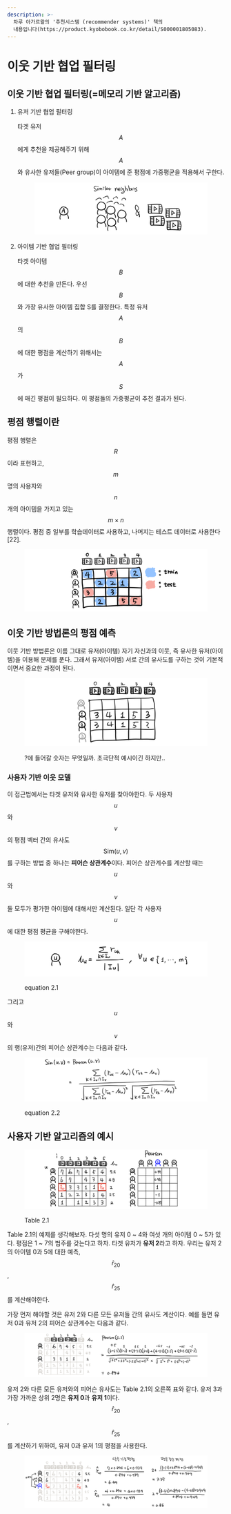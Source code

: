 ```yaml
---
description: >-
  차루 아가르왈의 '추천시스템 (recommender systems)' 책의
  내용입니다(https://product.kyobobook.co.kr/detail/S000001805083).
---
```


# 이웃 기반 협업 필터링

## 이웃 기반 협업 필터링(=메모리 기반 알고리즘)

1.  유저 기반 협업 필터링

    타겟 유저 $$A$$에게 추천을 제공해주기 위해 $$A$$와 유사한 유저들(Peer group)이 아이템에 준 평점에 가중평균을 적용해서 구한다.



    <figure><img src="../.gitbook/assets/image (1) (2).png" alt=""><figcaption></figcaption></figure>


2.  아이템 기반 협업 필터링

    타겟 아이템 $$B$$에 대한 추천을 만든다. 우선 $$B$$와 가장 유사한 아이템 집합 S를 결정한다. 특정 유저 $$A$$의 $$B$$에 대한 평점을 계산하기 위해서는 $$A$$가 $$S$$에 매긴 평점이 필요하다. 이 평점들의 가중평균이 추천 결과가 된다.

## 평점 행렬이란

평점 행렬은 $$R$$이라 표현하고, $$m$$명의 사용자와 $$n$$개의 아이템을 가지고 있는 $$m\times n$$ 행렬이다. 평점 중 일부를 학습데이터로 사용하고, 나머지는 테스트 데이터로 사용한다\[22].

<figure><img src="../.gitbook/assets/image (13).png" alt=""><figcaption></figcaption></figure>

## 이웃 기반 방법론의 평점 예측

이웃 기반 방법론은 이름 그대로 유저(아이템) 자기 자신과의 이웃, 즉 유사한 유저(아이템)을 이용해 문제를 푼다. 그래서 유저(아이템) 서로 간의 유사도를 구하는 것이 기본적이면서 중요한 과정이 된다.

<figure><img src="../.gitbook/assets/image (4) (3) (1).png" alt=""><figcaption><p>?에 들어갈 숫자는 무엇일까. 초극단적 예시이긴 하지만..</p></figcaption></figure>

### 사용자 기반 이웃 모델

이 접근법에서는 타겟 유저와 유사한 유저를 찾아야한다. 두 사용자 $$u$$와 $$v$$의 평점 벡터 간의 유사도 $$\text{Sim}(u, v)$$를 구하는 방법 중 하나는 **피어슨 상관계수**이다. 피어슨 상관계수를 계산할 때는 $$u$$와 $$v$$ 둘 모두가 평가한 아이템에 대해서만 계산된다. 일단 각 사용자 $$u$$에 대한 평점 평균을 구해야한다.

<figure><img src="../.gitbook/assets/image (16).png" alt=""><figcaption><p>equation 2.1</p></figcaption></figure>

그리고 $$u$$와 $$v$$의 행(유저)간의 피어슨 상관계수는 다음과 같다.

<figure><img src="../.gitbook/assets/image (4) (3).png" alt=""><figcaption><p>equation 2.2</p></figcaption></figure>

## 사용자 기반 알고리즘의 예시

<figure><img src="../.gitbook/assets/image (15) (1).png" alt=""><figcaption><p>Table 2.1</p></figcaption></figure>

Table 2.1의 예제를 생각해보자. 다섯 명의 유저 0 \~ 4와 여섯 개의 아이템 0 \~ 5가 있다. 평점은 1 \~ 7의 범주를 갖는다고 하자. 타겟 유저가 **유저 2**라고 하자. 우리는 유저 2의 아이템 0과 5에 대한 예측, $$\hat{r}_{20}$$, $$\hat{r}_{25}$$를 계산해야한다.

가장 먼저 해야할 것은 유저 2와 다른 모든 유저들 간의 유사도 계산이다. 예를 들면 유저 0과 유저 2의 피어슨 상관계수는 다음과 같다.

<figure><img src="../.gitbook/assets/image.png" alt=""><figcaption></figcaption></figure>

유저 2와 다른 모든 유저와의 피어슨 유사도는 Table 2.1의 오른쪽 표와 같다. 유저 3과 가장 가까운 상위 2명은 **유저 0**과 **유저 1**이다. $$\hat{r}_{20}$$, $$\hat{r}_{25}$$를 계산하기 위하여, 유저 0과 유저 1의 평점을 사용한다.

<figure><img src="../.gitbook/assets/image (8).png" alt=""><figcaption></figcaption></figure>

